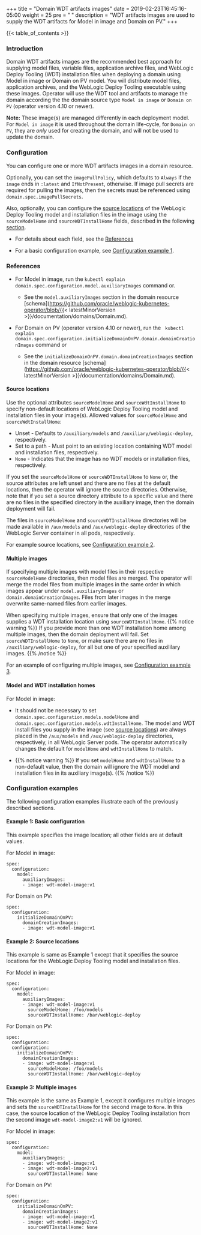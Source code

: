 +++
title = "Domain WDT artifacts images"
date = 2019-02-23T16:45:16-05:00
weight = 25
pre = "<b> </b>"
description = "WDT artifacts images are used to supply the WDT artifacts for Model in image and Domain on PV."
+++

{{< table_of_contents >}}

### Introduction

Domain WDT artifacts images are the recommended best approach for supplying model files, variable files,
application archive files, and WebLogic Deploy Tooling (WDT) installation files when deploying a domain using
Model in image or Domain on PV model.  You will distribute model files, application archives, and the
WebLogic Deploy Tooling executable using these images.  Operator will use the WDT tool and artifacts to 
manage the domain according the the domain source type `Model in image` or `Domain on PV` (operator version 4.10 or newer).  

**Note:**  These image(s) are managed differently in each deployment model.  For `Model in image` it is used throughout the domain life-cycle,
for `Domain on PV`, they are  _only_ used for creating the domain, and will not be used to update the domain.

### Configuration

You can configure one or more WDT artifacts images in a domain resource.

Optionally, you can set the `imagePullPolicy`,
which defaults to `Always` if the `image` ends in `:latest` and `IfNotPresent`,
otherwise.
If image pull secrets are required for pulling the images, then the secrets must be referenced using `domain.spec.imagePullSecrets`.

Also, optionally, you can configure the [source locations](#source-locations) of the WebLogic Deploy Tooling model
and installation files in the image using the `sourceModelHome` and `sourceWDTInstallHome` fields, described in the following
[section](#source-locations).  

- For details about each field, see the [References](#references)

- For a basic configuration example, see [Configuration example 1](#example-1-basic-configuration).

### References

- For Model in image, run the `kubectl explain domain.spec.configuration.model.auxiliaryImages` command or.

  - See the `model.auxiliaryImages` section
    in the domain resource
    [schema](https://github.com/oracle/weblogic-kubernetes-operator/blob/{{< latestMinorVersion >}}/documentation/domains/Domain.md).

- For Domain on PV (operator version 4.10 or newer), run the ` kubectl explain domain.spec.configuration.initializeDomainOnPV.domain.domainCreationImages` command or

  - See the `initializeDomainOnPV.domain.domainCreationImages` section
    in the domain resource
    [schema](https://github.com/oracle/weblogic-kubernetes-operator/blob/{{< latestMinorVersion >}}/documentation/domains/Domain.md).


#### Source locations

Use the optional attributes `sourceModelHome` and
`sourceWdtInstallHome` to specify non-default locations of
WebLogic Deploy Tooling model and installation files in your image(s).
Allowed values for `sourceModelHome` and `sourceWdtInstallHome`:
- Unset - Defaults to `/auxiliary/models` and `/auxiliary/weblogic-deploy`, respectively.
- Set to a path - Must point to an existing location containing WDT model and installation files, respectively.
- `None` - Indicates that the image has no WDT models or installation files, respectively.

If you set the `sourceModelHome` or `sourceWDTInstallHome` to `None` or,
the source attributes are left unset and there are no files at the default locations,
then the operator will ignore the source directories. Otherwise,
note that if you set a source directory attribute to a specific value
and there are no files in the specified directory in the auxiliary image,
then the domain deployment will fail.

The files in `sourceModelHome` and `sourceWDTInstallHome` directories will be made available in `/aux/models`
and `/aux/weblogic-deploy` directories of the WebLogic Server container in all pods, respectively.

For example source locations, see [Configuration example 2](#example-2-source-locations).

#### Multiple  images

If specifying multiple images with model files in their respective `sourceModelHome`
directories, then model files are merged.
The operator will merge the model files from multiple images in the same order in which images appear under `model.auxiliaryImages` or `domain.domainCreationImages`.
Files from later images in the merge overwrite same-named files from earlier images.

When specifying multiple images, ensure that only one of the images supplies a WDT installation location using
`sourceWDTInstallHome`.
{{% notice warning %}}
If you provide more than one WDT installation home among multiple images,
then the domain deployment will fail.
Set `sourceWDTInstallHome` to `None`, or make sure there are no files in `/auxiliary/weblogic-deploy`,
for all but one of your specified auxililary images.
{{% /notice %}}

For an example of configuring multiple images, see [Configuration example 3](#example-3-multiple-images).

#### Model and WDT installation homes

For Model in image:

- It should not be necessary to set `domain.spec.configuration.models.modelHome` and
`domain.spec.configuration.models.wdtInstallHome`. The model and WDT install files you supply in the image
(see [source locations](#source-locations)) are always placed in the `/aux/models` and `/aux/weblogic-deploy` directories,
respectively, in all WebLogic Server pods. The operator automatically changes the default for `modelHome` and `wdtInstallHome` to match.

- {{% notice warning %}}
If you set `modelHome` and `wdtInstallHome` to a non-default value,
then the domain will ignore the WDT model and installation files in its auxiliary image(s).
{{% /notice %}}

### Configuration examples

The following configuration examples illustrate each of the previously described sections.

#### Example 1: Basic configuration

This example specifies the image location; all other fields are at default values.

For Model in image:
```
spec:
  configuration:
    model:
      auxiliaryImages:
      - image: wdt-model-image:v1
```

For Domain on PV:
```
spec:
  configuration:
    initializeDomainOnPV:
      domainCreationImages:
      - image: wdt-model-image:v1
```

#### Example 2: Source locations

This example is same as Example 1 except that it specifies the source locations for the WebLogic Deploy Tooling model and installation files.

For Model in image:
```
spec:
  configuration:
    model:
      auxiliaryImages:
      - image: wdt-model-image:v1
        sourceModelHome: /foo/models
        sourceWDTInstallHome: /bar/weblogic-deploy
```

For Domain on PV:
```
spec:
  configuration:
  configuration:
    initializeDomainOnPV:
      domainCreationImages:
      - image: wdt-model-image:v1
        sourceModelHome: /foo/models
        sourceWDTInstallHome: /bar/weblogic-deploy
```

#### Example 3: Multiple images

This example is the same as Example 1, except it configures multiple images and sets the `sourceWDTInstallHome`
for the second image to `None`.
In this case, the source location of the WebLogic Deploy Tooling installation from the second image `wdt-model-image2:v1` will be ignored.

For Model in image:
```
spec:
  configuration:
    model:
      auxiliaryImages:
      - image: wdt-model-image:v1
      - image: wdt-model-image2:v1
        sourceWDTInstallHome: None
```

For Domain on PV:
```
spec:
  configuration:
    initializeDomainOnPV:
      domainCreationImages:
      - image: wdt-model-image:v1
      - image: wdt-model-image2:v1
        sourceWDTInstallHome: None
```


